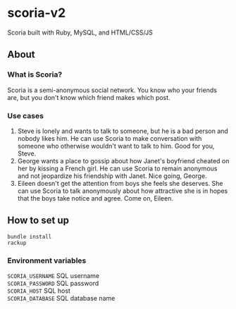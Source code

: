 scoria-v2
=========

Scoria built with Ruby, MySQL, and HTML/CSS/JS

## About
### What is Scoria?
Scoria is a semi-anonymous social network. You know who your friends are, but you don't know which friend makes which post.

### Use cases
1. Steve is lonely and wants to talk to someone, but he is a bad person and nobody likes him. He can use Scoria to make conversation with someone who otherwise wouldn't want to talk to him. Good for you, Steve.
2. George wants a place to gossip about how Janet's boyfriend cheated on her by kissing a French girl. He can use Scoria to remain anonymous and not jeopardize his friendship with Janet. Nice going, George.
3. Eileen doesn't get the attention from boys she feels she deserves. She can use Scoria to talk anonymously about how attractive she is in hopes that the boys take notice and agree. Come on, Eileen.

## How to set up
`bundle install`  
`rackup`

### Environment variables
`SCORIA_USERNAME` SQL username  
`SCORIA_PASSWORD` SQL password  
`SCORIA_HOST` SQL host  
`SCORIA_DATABASE` SQL database name  